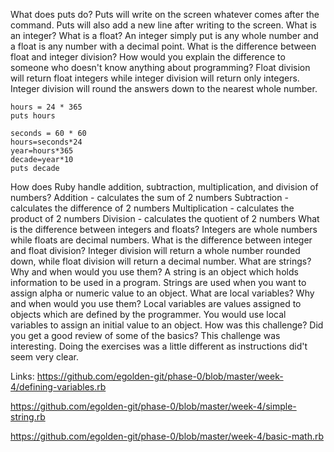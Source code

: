 What does puts do? Puts will write on the screen whatever comes after the command.  Puts will also add a new line after writing to the screen.
What is an integer? What is a float?  An integer simply put is any whole number and a float is any number with a decimal point.
What is the difference between float and integer division? How would you explain the difference to someone who doesn't know anything about programming? Float division will return float integers while integer division will return only integers.  Integer division will round the answers down to the nearest whole number.

```ruby-Hours in a year
hours = 24 * 365
puts hours
```
```ruby-Seconds in a decade
seconds = 60 * 60
hours=seconds*24
year=hours*365
decade=year*10
puts decade
```
How does Ruby handle addition, subtraction, multiplication, and division of numbers?
  Addition - calculates the sum of 2 numbers
  Subtraction - calculates the difference of 2 numbers
  Multiplication - calculates the product of 2 numbers
  Division - calculates the quotient of 2 numbers
What is the difference between integers and floats? Integers are whole numbers while floats are decimal numbers.
What is the difference between integer and float division? Integer division will return a whole number rounded down, while float division will return a decimal number.
What are strings? Why and when would you use them? A string is an object which holds information to be used in a program. Strings are used when you want to assign alpha or numeric value to an object.
What are local variables? Why and when would you use them? Local variables are values assigned to objects which are defined by the programmer.  You would use local variables to assign an initial value to an object.
How was this challenge? Did you get a good review of some of the basics? This challenge was interesting.  Doing the exercises was a little different as instructions did't seem very clear.

Links:
https://github.com/egolden-git/phase-0/blob/master/week-4/defining-variables.rb


https://github.com/egolden-git/phase-0/blob/master/week-4/simple-string.rb


https://github.com/egolden-git/phase-0/blob/master/week-4/basic-math.rb